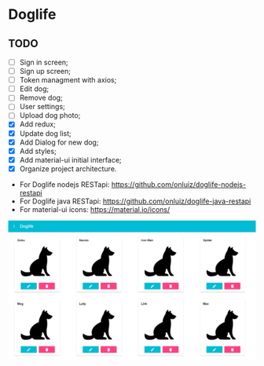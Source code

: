 # Doglife

## TODO
- [ ] Sign in screen;
- [ ] Sign up screen;
- [ ] Token managment with axios;
- [ ] Edit dog;
- [ ] Remove dog;
- [ ] User settings;
- [ ] Upload dog photo;
- [x] Add redux;
- [x] Update dog list;
- [x] Add Dialog for new dog;
- [x] Add styles;
- [x] Add material-ui initial interface;
- [x] Organize project architecture.

- For Doglife nodejs RESTapi: https://github.com/onluiz/doglife-nodejs-restapi
- For Doglife java RESTapi: https://github.com/onluiz/doglife-java-restapi
- For material-ui icons: https://material.io/icons/

![Alt text](./public/doglife.png?raw=true "Doglife")
